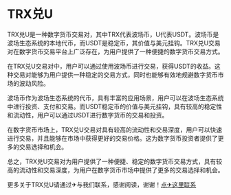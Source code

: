 # TRX兑U

TRX兑U是一种数字货币交易对，其中TRX代表波场币，U代表USDT。波场币是波场生态系统的本地代币，而USDT是稳定币，其价值与美元挂钩。TRX兑U交易对在数字货币交易平台上广泛存在，为用户提供了一种便捷的数字货币交易方式。

在TRX兑U交易对中，用户可以通过使用波场币进行交易，获得USDT的收益。这种交易对能够为用户提供一种稳定的交易方式，同时也能够有效地规避数字货币市场的波动风险。

波场币作为波场生态系统的代币，具有丰富的应用场景，用户可以在波场生态系统中进行投资、支付和交易。而USDT稳定币的价值与美元挂钩，具有较高的稳定性和流动性，用户可以通过USDT进行数字货币的交易和投资。

在数字货币市场上，TRX兑U交易对具有较高的流动性和交易深度，用户可以快速进行交易，并且能够在市场中获得更好的交易价格。这为数字货币投资者提供了更多的交易选择和机会。

总之，TRX兑U交易对为用户提供了一种便捷、稳定的数字货币交易方式，具有较高的流动性和交易深度，为用户在数字货币市场中提供了更多的交易选择和机会。

更多关于TRX兑U请通过✈与我们联系，感谢阅读，谢谢！[点✈这里联系](https://t.me/trxduihuandaqun)
